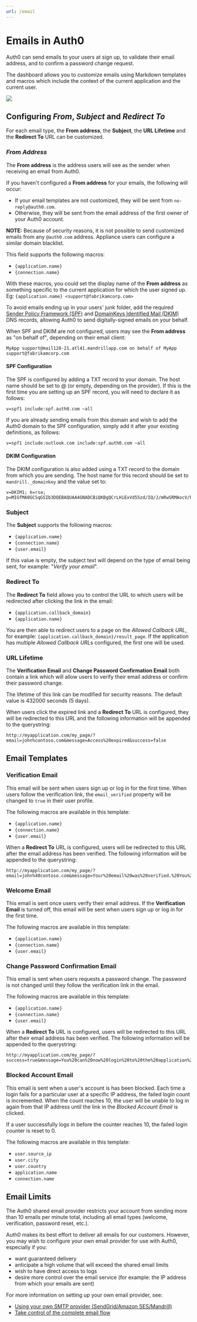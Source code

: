 ```yaml
---
url: /email
---
```


# Emails in Auth0

Auth0 can send emails to your users at sign up, to validate their email address, and to confirm a password change request.

The dashboard allows you to customize emails using Markdown templates and macros which include the context of the current application and the current user.

![](/media/articles/email/index/emails-fields.png)

## Configuring *From*, *Subject* and *Redirect To*

For each email type, the **From address**, the **Subject**, the **URL Lifetime** and the **Redirect To** URL can be customized.

### *From Address*

The **From address** is the address users will see as the sender when receiving an email from Auth0.

If you haven't configured a **From address** for your emails, the following will occur:

* If your email templates are not customized, they will be sent from `no-reply@auth0.com`.
* Otherwise, they will be sent from the email address of the first owner of your Auth0 account.

**NOTE:** Because of security reasons, it is not possible to send customized emails from any `@auth0.com` address. Appliance users can configure a similar domain blacklist.

This field supports the following macros:

- `{application.name}`
- `{connection.name}`

With these macros, you could set the display name of the **From address** as something specific to the current application for which the user signed up. Eg: `{application.name} <support@fabrikamcorp.com>`

To avoid emails ending up in your users' junk folder, add the required [Sender Policy Framework (SPF)](http://en.wikipedia.org/wiki/Sender_Policy_Framework) and [DomainKeys Identified Mail (DKIM)](http://en.wikipedia.org/wiki/DKIM) DNS records, allowing Auth0 to send digitally-signed emails on your behalf.

When SPF and DKIM are not configured, users may see the **From address** as "on behalf of", depending on their email client:

`MyApp support@mail128-21.atl41.mandrillapp.com on behalf of MyApp support@fabrikamcorp.com`

#### SPF Configuration

The SPF is configured by adding a TXT record to your domain. The host name should be set to @ (or empty, depending on the provider). If this is the first time you are setting up an SPF record, you will need to declare it as follows:

```text
v=spf1 include:spf.auth0.com ~all
```

If you are already sending emails from this domain and wish to add the Auth0 domain to the SPF configuration, simply add it after your existing definitions, as follows:

```text
v=spf1 include:outlook.com include:spf.auth0.com ~all
```

#### DKIM Configuration

The DKIM configuration is also added using a TXT record to the domain from which you are sending. The host name for this record should be set to `mandrill._domainkey` and the value set to:

```text
v=DKIM1; k=rsa; p=MIGfMA0GCSqGSIb3DQEBAQUAA4GNADCBiQKBgQCrLHiExVd55zd/IQ/J/mRwSRMAocV/hMB3jXwaHH36d9NaVynQFYV8NaWi69c1veUtRzGt7yAioXqLj7Z4TeEUoOLgrKsn8YnckGs9i3B3tVFB+Ch/4mPhXWiNfNdynHWBcPcbJ8kjEQ2U8y78dHZj1YeRXXVvWob2OaKynO8/lQIDAQAB;
```

### Subject

The **Subject** supports the following macros:

- `{application.name}`
- `{connection.name}`
- `{user.email}`

If this value is empty, the subject text will depend on the type of email being sent, for example: "*Verify your email*".

### Redirect To

The **Redirect To** field allows you to control the URL to which users will be redirected after clicking the link in the email:

- `{application.callback_domain}`
- `{application.name}`

You are then able to redirect users to a page on the *Allowed Callback URL*, for example: `{application.callback_domain}/result_page`. If the application has multiple *Allowed Callback URL*s configured, the first one will be used.

### URL Lifetime

The **Verification Email** and **Change Password Confirmation Email** both contain a link which will allow users to verify their email address or confirm their password change.

The lifetime of this link can be modified for security reasons. The default value is 432000 seconds (5 days).

When users click the expired link and a **Redirect To** URL is configured, they will be redirected to this URL and the following information will be appended to the querystring:

```text
http://myapplication.com/my_page/?email=john%contoso.com&message=Access%20expired&success=false
```

## Email Templates

### Verification Email

This email will be sent when users sign up or log in for the first time. When users follow the verification link, the `email_verified` property will be changed to `true` in their user profile.

The following macros are available in this template:

- `{application.name}`
- `{connection.name}`
- `{user.email}`

When a **Redirect To** URL is configured, users will be redirected to this URL after the email address has been verified. The following information will be appended to the querystring:

```text
http://myapplication.com/my_page/?email=john%40contoso.com&message=Your%20email%20was%20verified.%20You%20can%20continue%20using%20the%20application.&success=true
```

### Welcome Email

This email is sent once users verify their email address. If the **Verification Email** is turned off, this email will be sent when users sign up or log in for the first time.

The following macros are available in this template:

- `{application.name}`
- `{connection.name}`
- `{user.email}`

### Change Password Confirmation Email

This email is sent when users requests a password change. The password is not changed until they follow the verification link in the email.

The following macros are available in this template:

- `{application.name}`
- `{connection.name}`
- `{user.email}`

When a **Redirect To** URL is configured, users will be redirected to this URL after their email address has been verified. The following information will be appended to the querystring:

```text
http://myapplication.com/my_page/?success=true&message=You%20can%20now%20login%20to%20the%20application%20with%20the%20new%20password.
```

### Blocked Account Email

This email is sent when a user's account is has been blocked. Each time a login fails for a particular user at a specific IP address, the failed login count is incremented. When the count reaches 10, the user will be unable to log in again from that IP address until the link in the *Blocked Account Email* is clicked.

If a user successfully logs in before the counter reaches 10, the failed login counter is reset to 0.

The following macros are available in this template:

- `user.source_ip`
- `user.city`
- `user.country`
- `application.name`
- `connection.name`

## Email Limits

The Auth0 shared email provider restricts your account from sending more than 10 emails per minute total, including all email types (welcome, verification, password reset, etc.).

Auth0 makes its best effort to deliver all emails for our customers. However, you may wish to configure your own email provider for use with Auth0, especially if you:

* want guaranteed delivery
* anticipate a high volume that will exceed the shared email limits
* wish to have direct access to logs
* desire more control over the email service (for example: the IP address from which your emails are sent)

For more information on setting up your own email provider, see:
* [Using your own SMTP provider (SendGrid/Amazon SES/Mandrill)](/email/providers)
* [Take control of the complete email flow](/email/custom)
